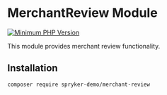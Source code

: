 # MerchantReview Module
[![Minimum PHP Version](https://img.shields.io/badge/php-%3E%3D%208.2-8892BF.svg)](https://php.net/)

This module provides merchant review functionality.

## Installation

```
composer require spryker-demo/merchant-review
```
